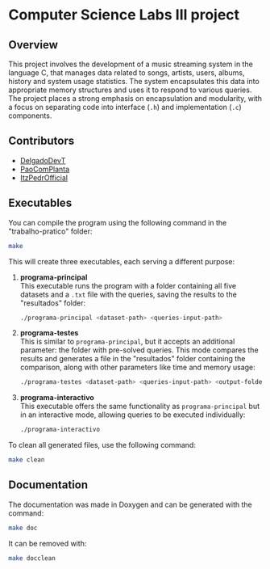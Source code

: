 # Computer Science Labs III project

## Overview

This project involves the development of a music streaming system in the language C, that manages data related to songs, artists, users, albums, history and system usage statistics. The system encapsulates this data into appropriate memory structures and uses it to respond to various queries. The project places a strong emphasis on encapsulation and modularity, with a focus on separating code into interface (`.h`) and implementation (`.c`) components.

## Contributors

* [DelgadoDevT](https://github.com/DelgadoDevT)
* [PaoComPlanta](https://github.com/paocomplanta)
* [ItzPedrOfficial](https://github.com/ItzPedrOfficial)

## Executables

You can compile the program using the following command in the "trabalho-pratico" folder:

```bash
make
```

This will create three executables, each serving a different purpose:

1. **programa-principal**  
   This executable runs the program with a folder containing all five datasets and a `.txt` file with the queries, saving the results to the "resultados" folder:

   ```bash
   ./programa-principal <dataset-path> <queries-input-path>
   ```

2. **programa-testes**  
   This is similar to `programa-principal`, but it accepts an additional parameter: the folder with pre-solved queries. This mode compares the results and generates a file in the "resultados" folder containing the comparison, along with other parameters like time and memory usage:

   ```bash
   ./programa-testes <dataset-path> <queries-input-path> <output-folder-path>
   ```

3. **programa-interactivo**  
   This executable offers the same functionality as `programa-principal` but in an interactive mode, allowing queries to be executed individually:

   ```bash
   ./programa-interactivo
   ```

To clean all generated files, use the following command:

```bash
make clean
```
## Documentation

The documentation was made in Doxygen and can be generated with the command:
```bash
make doc
```
It can be removed with:
```bash
make docclean
```

